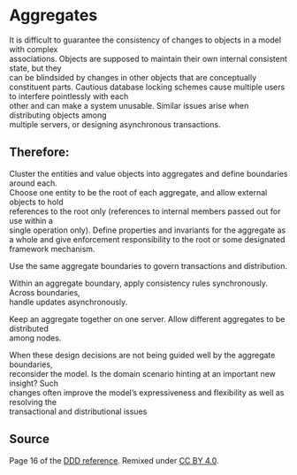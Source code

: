 # Aggregates

It	 is	 difficult	 to	 guarantee	 the	 consistency	 of	 changes	 to	 objects	 in	 a	 model	 with	 complex	
associations.	Objects	are	supposed	to	maintain	their	own	internal	consistent	state,	but	they	
can	 be	 blindsided	 by	 changes	 in	 other	 objects	 that	 are	 conceptually	 constituent	 parts.	
Cautious	 database	 locking	 schemes	 cause	 multiple	 users	 to	 interfere	 pointlessly	 with	 each	
other	and	can make	a	system	unusable.	Similar	issues	arise	when	distributing	objects	among	
multiple	servers,	or	designing	asynchronous	transactions.

## Therefore:

Cluster	the	entities	and	value	objects	into	aggregates	and	define	boundaries	around	each.	
Choose	 one	 entity	 to	 be	 the	 root	 of	 each	 aggregate,	 and	 allow	 external	 objects	 to	 hold	
references	 to	 the	 root	 only	 (references	 to	 internal	members	 passed	 out	 for	 use	 within	 a	
single	operation	only).	Define	properties	and	invariants	 for	 the	aggregate	as	a	whole	and	
give	enforcement	responsibility	to	the	root	or	some	designated	framework	mechanism.

Use	the	same	aggregate	boundaries	to	govern	transactions	and	distribution.

Within	 an	 aggregate	 boundary,	 apply	 consistency	 rules	 synchronously.	 Across	 boundaries,	
handle	updates	asynchronously.

Keep	 an	 aggregate	 together	 on	 one	 server.	 Allow	 different	 aggregates	 to	 be	 distributed	
among	nodes.	

When	 these	 design	 decisions	 are	 not	 being	 guided	 well	 by	 the	 aggregate	 boundaries,	
reconsider	 the	 model.	 Is	 the	 domain	 scenario	 hinting	 at	 an	 important	 new	 insight?	 Such	
changes	 often	 improve	 the	 model’s	 expressiveness	 and	 flexibility	 as	 well	 as	 resolving	 the	
transactional	and	distributional	issues

## Source

Page 16 of the [DDD reference](http://domainlanguage.com/wp-content/uploads/2016/05/DDD_Reference_2015-03.pdf). Remixed under [CC BY 4.0](https://creativecommons.org/licenses/by/4.0/legalcode).
